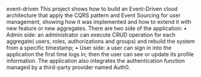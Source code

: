 event-driven
This project shows how to build an Event-Driven cloud architecture that apply the CQRS pattern and Event Sourcing for user management, showing how it was implemented and how to extend it with new feature or new aggregates. 
There are two side of the application: 
	• Admin side: an administrator can execute CRUD operation for each aggregate( users, roles, authorizations and groups) and rebuild the system from a specific timestamp; 
	• User side: a user can sign in into the application the first time logs in; then the user can see or update its profile information.
The application also integrates the authentication function managed by a third-party provider named Auth0.